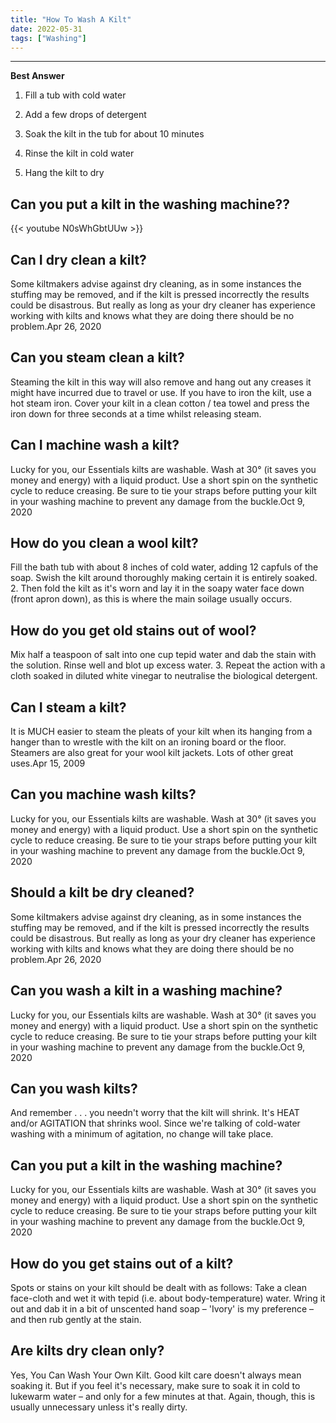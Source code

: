 ```yaml
---
title: "How To Wash A Kilt"
date: 2022-05-31
tags: ["Washing"]
---
```


---
**Best Answer**


1. Fill a tub with cold water

2. Add a few drops of detergent

3. Soak the kilt in the tub for about 10 minutes

4. Rinse the kilt in cold water

5. Hang the kilt to dry

## Can you put a kilt in the washing machine??

{{< youtube N0sWhGbtUUw >}}

## Can I dry clean a kilt?
Some kiltmakers advise against dry cleaning, as in some instances the stuffing may be removed, and if the kilt is pressed incorrectly the results could be disastrous. But really as long as your dry cleaner has experience working with kilts and knows what they are doing there should be no problem.Apr 26, 2020

## Can you steam clean a kilt?
Steaming the kilt in this way will also remove and hang out any creases it might have incurred due to travel or use. If you have to iron the kilt, use a hot steam iron. Cover your kilt in a clean cotton / tea towel and press the iron down for three seconds at a time whilst releasing steam.

## Can I machine wash a kilt?
Lucky for you, our Essentials kilts are washable. Wash at 30° (it saves you money and energy) with a liquid product. Use a short spin on the synthetic cycle to reduce creasing. Be sure to tie your straps before putting your kilt in your washing machine to prevent any damage from the buckle.Oct 9, 2020

## How do you clean a wool kilt?
Fill the bath tub with about 8 inches of cold water, adding 12 capfuls of the soap. Swish the kilt around thoroughly making certain it is entirely soaked. 2. Then fold the kilt as it's worn and lay it in the soapy water face down (front apron down), as this is where the main soilage usually occurs.

## How do you get old stains out of wool?
Mix half a teaspoon of salt into one cup tepid water and dab the stain with the solution. Rinse well and blot up excess water. 3. Repeat the action with a cloth soaked in diluted white vinegar to neutralise the biological detergent.

## Can I steam a kilt?
It is MUCH easier to steam the pleats of your kilt when its hanging from a hanger than to wrestle with the kilt on an ironing board or the floor. Steamers are also great for your wool kilt jackets. Lots of other great uses.Apr 15, 2009

## Can you machine wash kilts?
Lucky for you, our Essentials kilts are washable. Wash at 30° (it saves you money and energy) with a liquid product. Use a short spin on the synthetic cycle to reduce creasing. Be sure to tie your straps before putting your kilt in your washing machine to prevent any damage from the buckle.Oct 9, 2020

## Should a kilt be dry cleaned?
Some kiltmakers advise against dry cleaning, as in some instances the stuffing may be removed, and if the kilt is pressed incorrectly the results could be disastrous. But really as long as your dry cleaner has experience working with kilts and knows what they are doing there should be no problem.Apr 26, 2020

## Can you wash a kilt in a washing machine?
Lucky for you, our Essentials kilts are washable. Wash at 30° (it saves you money and energy) with a liquid product. Use a short spin on the synthetic cycle to reduce creasing. Be sure to tie your straps before putting your kilt in your washing machine to prevent any damage from the buckle.Oct 9, 2020

## Can you wash kilts?
And remember . . . you needn't worry that the kilt will shrink. It's HEAT and/or AGITATION that shrinks wool. Since we're talking of cold-water washing with a minimum of agitation, no change will take place.

## Can you put a kilt in the washing machine?
Lucky for you, our Essentials kilts are washable. Wash at 30° (it saves you money and energy) with a liquid product. Use a short spin on the synthetic cycle to reduce creasing. Be sure to tie your straps before putting your kilt in your washing machine to prevent any damage from the buckle.Oct 9, 2020

## How do you get stains out of a kilt?
Spots or stains on your kilt should be dealt with as follows: Take a clean face-cloth and wet it with tepid (i.e. about body-temperature) water. Wring it out and dab it in a bit of unscented hand soap – 'Ivory' is my preference –and then rub gently at the stain.

## Are kilts dry clean only?
Yes, You Can Wash Your Own Kilt. Good kilt care doesn't always mean soaking it. But if you feel it's necessary, make sure to soak it in cold to lukewarm water – and only for a few minutes at that. Again, though, this is usually unnecessary unless it's really dirty.

